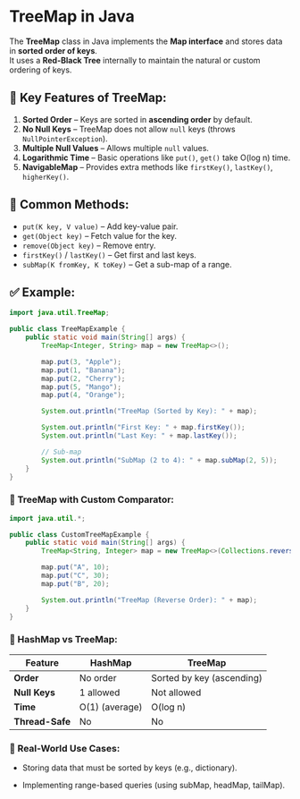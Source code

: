 # TreeMap in Java

The **TreeMap** class in Java implements the **Map interface** and stores data in **sorted order of keys**.  
It uses a **Red-Black Tree** internally to maintain the natural or custom ordering of keys.


## 🔹 Key Features of TreeMap:
1. **Sorted Order** – Keys are sorted in **ascending order** by default.
2. **No Null Keys** – TreeMap does not allow `null` keys (throws `NullPointerException`).
3. **Multiple Null Values** – Allows multiple `null` values.
4. **Logarithmic Time** – Basic operations like `put()`, `get()` take O(log n) time.
5. **NavigableMap** – Provides extra methods like `firstKey()`, `lastKey()`, `higherKey()`.


## 🔸 Common Methods:
- `put(K key, V value)` – Add key-value pair.
- `get(Object key)` – Fetch value for the key.
- `remove(Object key)` – Remove entry.
- `firstKey()` / `lastKey()` – Get first and last keys.
- `subMap(K fromKey, K toKey)` – Get a sub-map of a range.


## ✅ Example:
```java
import java.util.TreeMap;

public class TreeMapExample {
    public static void main(String[] args) {
        TreeMap<Integer, String> map = new TreeMap<>();

        map.put(3, "Apple");
        map.put(1, "Banana");
        map.put(2, "Cherry");
        map.put(5, "Mango");
        map.put(4, "Orange");

        System.out.println("TreeMap (Sorted by Key): " + map);

        System.out.println("First Key: " + map.firstKey());
        System.out.println("Last Key: " + map.lastKey());

        // Sub-map
        System.out.println("SubMap (2 to 4): " + map.subMap(2, 5));
    }
}
```

### 🔹 TreeMap with Custom Comparator:

```java
import java.util.*;

public class CustomTreeMapExample {
    public static void main(String[] args) {
        TreeMap<String, Integer> map = new TreeMap<>(Collections.reverseOrder());

        map.put("A", 10);
        map.put("C", 30);
        map.put("B", 20);

        System.out.println("TreeMap (Reverse Order): " + map);
    }
}

```
### 🔸 HashMap vs TreeMap:

| Feature         | HashMap        | TreeMap                   |
| --------------- | -------------- | ------------------------- |
| **Order**       | No order       | Sorted by key (ascending) |
| **Null Keys**   | 1 allowed      | Not allowed               |
| **Time**        | O(1) (average) | O(log n)                  |
| **Thread-Safe** | No             | No                        |

### 🔸 Real-World Use Cases:
- Storing data that must be sorted by keys (e.g., dictionary).

- Implementing range-based queries (using subMap, headMap, tailMap).


